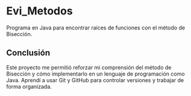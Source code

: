 # Evi_Metodos
Programa en Java para encontrar raíces de funciones con el método de Bisección.
## Conclusión

Este proyecto me permitió reforzar mi comprensión del método de Bisección y cómo implementarlo en un lenguaje de programación como Java. Aprendí a usar Git y GitHub para controlar versiones y trabajar de forma organizada. 
